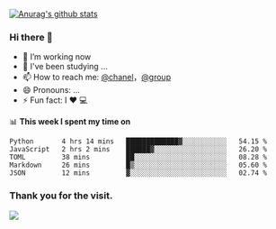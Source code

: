 [![Anurag's github stats](https://github-readme-stats.vercel.app/api?username=bmqy)](https://github.com/anuraghazra/github-readme-stats)
### Hi there 👋
- 🔭 I’m working now
- 🌱 I've been studying ...
- 📫 How to reach me: [@chanel](https://t.me/tcbmqy)，[@group](https://t.me/tgbmqy)
- 😄 Pronouns: ...
- ⚡ Fun fact:  I ❤️ 💻

📊 **This week I spent my time on**
<!--START_SECTION:waka-->
```text
Python       4 hrs 14 mins   █████████████▓░░░░░░░░░░░   54.15 % 
JavaScript   2 hrs 2 mins    ██████▓░░░░░░░░░░░░░░░░░░   26.20 % 
TOML         38 mins         ██░░░░░░░░░░░░░░░░░░░░░░░   08.28 % 
Markdown     26 mins         █▒░░░░░░░░░░░░░░░░░░░░░░░   05.60 % 
JSON         12 mins         ▓░░░░░░░░░░░░░░░░░░░░░░░░   02.74 % 
```
<!--END_SECTION:waka-->

### Thank you for the visit.
![](http://profile-counter.glitch.me/bmqy/count.svg)
